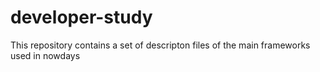 # developer-study
This repository contains a set of descripton files of the main frameworks used in nowdays
